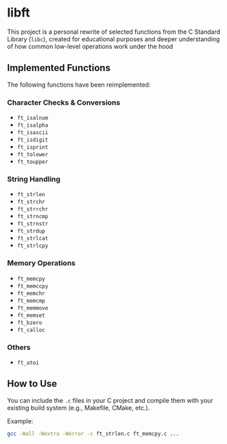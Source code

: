 # libft

This project is a personal rewrite of selected functions from the C Standard Library (`libc`), created for educational purposes and deeper understanding of how common low-level operations work under the hood

## Implemented Functions

The following functions have been reimplemented:

### Character Checks & Conversions
- `ft_isalnum`
- `ft_isalpha`
- `ft_isascii`
- `ft_isdigit`
- `ft_isprint`
- `ft_tolower`
- `ft_toupper`

### String Handling
- `ft_strlen`
- `ft_strchr`
- `ft_strrchr`
- `ft_strncmp`
- `ft_strnstr`
- `ft_strdup`
- `ft_strlcat`
- `ft_strlcpy`

### Memory Operations
- `ft_memcpy`
- `ft_memccpy`
- `ft_memchr`
- `ft_memcmp`
- `ft_memmove`
- `ft_memset`
- `ft_bzero`
- `ft_calloc`

### Others
- `ft_atoi`

## How to Use

You can include the `.c` files in your C project and compile them with your existing build system (e.g., Makefile, CMake, etc.).

Example:

```bash
gcc -Wall -Wextra -Werror -c ft_strlen.c ft_memcpy.c ...
```
